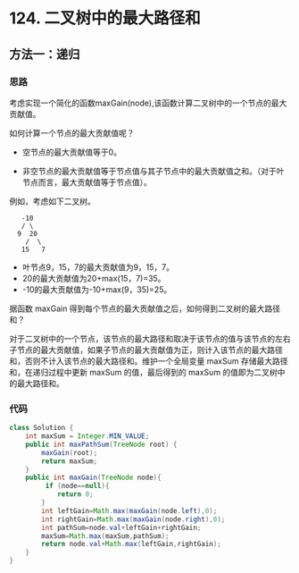 # 124. 二叉树中的最大路径和

## 方法一：递归

### 思路

考虑实现一个简化的函数maxGain(node),该函数计算二叉树中的一个节点的最大贡献值。

如何计算一个节点的最大贡献值呢？

- 空节点的最大贡献值等于0。

- 非空节点的最大贡献值等于节点值与其子节点中的最大贡献值之和。（对于叶节点而言，最大贡献值等于节点值）。

  

例如，考虑如下二叉树。

```
   -10
   / \
  9  20
    /  \
   15   7
```

- 叶节点9，15，7的最大贡献值为9，15，7。
- 20的最大贡献值为20+max(15，7)=35。
- -10的最大贡献值为-10+max(9，35)=25。

据函数 maxGain 得到每个节点的最大贡献值之后，如何得到二叉树的最大路径和？

对于二叉树中的一个节点，该节点的最大路径和取决于该节点的值与该节点的左右子节点的最大贡献值，如果子节点的最大贡献值为正，则计入该节点的最大路径和，否则不计入该节点的最大路径和。维护一个全局变量 maxSum 存储最大路径和，在递归过程中更新 maxSum 的值，最后得到的 maxSum 的值即为二叉树中的最大路径和。

### 代码

```java
class Solution {
    int maxSum = Integer.MIN_VALUE;
    public int maxPathSum(TreeNode root) {
        maxGain(root);
        return maxSum;
    }
    public int maxGain(TreeNode node){
         if (node==null){
            return 0;
        }
        int leftGain=Math.max(maxGain(node.left),0);
        int rightGain=Math.max(maxGain(node.right),0);
        int pathSum=node.val+leftGain+rightGain;
        maxSum=Math.max(maxSum,pathSum);
        return node.val+Math.max(leftGain,rightGain);
    }
}
```

